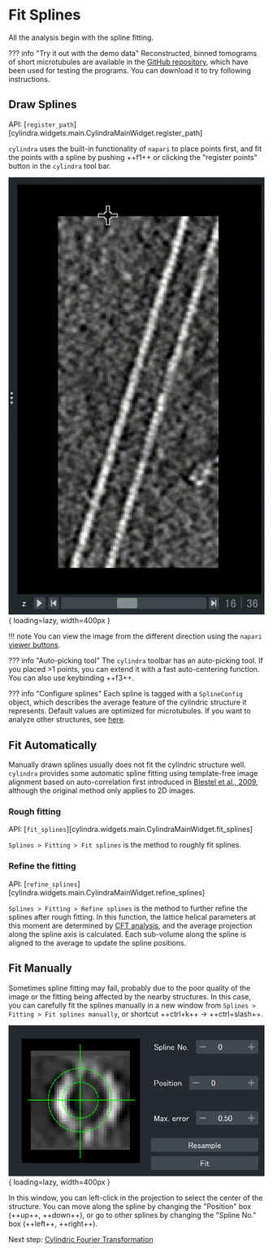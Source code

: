 # Fit Splines

All the analysis begin with the spline fitting.

??? info "Try it out with the demo data"
    Reconstructed, binned tomograms of short microtubules are available in the
    [GitHub repository](https://github.com/hanjinliu/cylindra/blob/main/tests/13pf_MT.tif), which have been used for testing the programs. You can download it to try
    following instructions.

## Draw Splines

API: [`register_path`][cylindra.widgets.main.CylindraMainWidget.register_path]

`cylindra` uses the built-in functionality of `napari` to place points first, and fit
the points with a spline by pushing ++f1++ or clicking the "register points" button in
the `cylindra` tool bar.

![draw_splines](images/draw_splines.gif){ loading=lazy, width=400px }

!!! note
    You can view the image from the different direction using the `napari` [viewer
    buttons](https://napari.org/stable/tutorials/fundamentals/viewer.html#viewer-buttons).

??? info "Auto-picking tool"
    The `cylindra` toolbar has an auto-picking tool. If you placed >1 points, you can
    extend it with a fast auto-centering function. You can also use keybinding ++f3++.

??? info "Configure splines"
    Each spline is tagged with a `SplineConfig` object, which describes the average
    feature of the cylindric structure it represents. Default values are optimized for
    microtubules. If you want to analyze other structures, see [here](configure.md).

## Fit Automatically

Manually drawn splines usually does not fit the cylindric structure well. `cylindra`
provides some automatic spline fitting using template-free image alignment based on
auto-correlation first introduced in [Blestel et al., 2009](https://ieeexplore.ieee.org/abstract/document/5193043), although the original method only applies to 2D images.

### Rough fitting

API: [`fit_splines`][cylindra.widgets.main.CylindraMainWidget.fit_splines]

`Splines > Fitting > Fit splines` is the method to roughly fit splines.

### Refine the fitting

API: [`refine_splines`][cylindra.widgets.main.CylindraMainWidget.refine_splines]

`Splines > Fitting > Refine splines` is the method to further refine the splines after
rough fitting. In this function, the lattice helical parameters at this moment are
determined by [CFT analysis](cft.md), and the average projection along the spline axis
is calculated. Each sub-volume along the spline is aligned to the average to update the
spline positions.

## Fit Manually

Sometimes spline fitting may fail, probably due to the poor quality of the image or the
fitting being affected by the nearby structures. In this case, you can carefully fit the
splines manually in a new window from `Splines > Fitting > Fit splines manually`, or shortcut ++ctrl+k++ &rarr; ++ctrl+slash++.

![fit_splines_manually](images/fit_splines_manually.png){ loading=lazy, width=400px }

In this window, you can left-click in the projection to select the center of the
structure. You can move along the spline by changing the "Position" box (++up++,
++down++), or go to other splines by changing the "Spline No." box (++left++,
++right++).

Next step: [Cylindric Fourier Transformation](cft.md)
